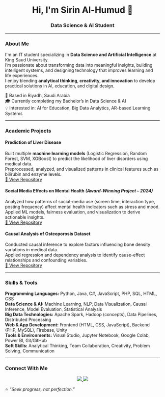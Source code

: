 <h1 align="center">Hi, I'm <strong>Sirin Al-Humud</strong> 👋</h1>
<h3 align="center">Data Science & AI Student</h3>

---

### About Me  
I'm an IT student specializing in **Data Science and Artificial Intelligence** at King Saud University.  
I’m passionate about transforming data into meaningful insights, building intelligent systems, and designing technology that improves learning and life experiences.  
I enjoy blending **analytical thinking, creativity, and innovation** to develop practical solutions in AI, education, and digital design.

📍 Based in Riyadh, Saudi Arabia  
🎓 Currently completing my Bachelor’s in Data Science & AI  
💡 Interested in: AI for Education, Big Data Analytics, AR-based Learning Systems  

---

### Academic Projects  

#### Prediction of Liver Disease  
Built multiple **machine learning models** (Logistic Regression, Random Forest, SVM, XGBoost) to predict the likelihood of liver disorders using medical data.  
Preprocessed, analyzed, and visualized patterns in clinical features such as bilirubin and enzyme levels.  
[🔗 View Repository](https://github.com/sralhmoud/Prediction-of-liver-disease)

#### Social Media Effects on Mental Health *(Award-Winning Project – 2024)*  
Analyzed how patterns of social-media use (screen time, interaction type, posting frequency) affect mental health indicators such as stress and mood.  
Applied ML models, fairness evaluation, and visualization to derive actionable insights.  
[🔗 View Repository](https://github.com/sralhmoud/Social-Media-Effects-on-Mental-Health)

#### Causal Analysis of Osteoporosis Dataset  
Conducted causal inference to explore factors influencing bone density variations in medical data.  
Applied regression and dependency analysis to identify cause-effect relationships and confounding variables.  
[🔗 View Repository](https://github.com/sralhmoud/Causal-Analysis)

---

### Skills & Tools  

**Programming Languages:** Python, Java, C#, JavaScript, PHP, SQL, HTML, CSS  
**Data Science & AI:** Machine Learning, NLP, Data Visualization, Causal Inference, Model Evaluation, Statistical Analysis  
**Big Data Technologies:** Apache Spark, Hadoop (concepts), Data Pipelines, Distributed Processing  
**Web & App Development:** Frontend (HTML, CSS, JavaScript), Backend (PHP, MySQL), Firebase, Unity  
**Tools & Environments:** Visual Studio, Jupyter Notebook, Google Colab, Power BI, Git/GitHub  
**Soft Skills:** Analytical Thinking, Team Collaboration, Creativity, Problem Solving, Communication  

---

### Connect With Me  
<p align="center">
  <a href="https://www.linkedin.com/in/sirin-al-humud-7b8205312" target="_blank">
    <img src="https://img.shields.io/badge/LinkedIn-blue?style=for-the-badge&logo=linkedin&logoColor=white" />
  </a>
  <a href="mailto:sralhmoud@gmail.com">
    <img src="https://img.shields.io/badge/Email-D14836?style=for-the-badge&logo=gmail&logoColor=white" />
  </a>
</p>


⭐ *“Seek progress, not perfection.”*  
